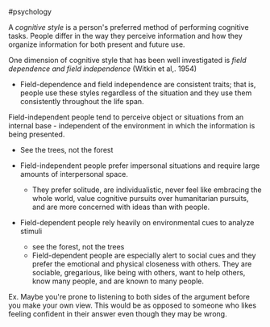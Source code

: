 #psychology 

A *cognitive style* is a person's preferred method of performing cognitive tasks. People differ in the way they perceive information and how they organize information for both present and future use.

One dimension of cognitive style that has been well investigated is *field dependence and field independence* (Witkin et al,. 1954)
- Field-dependence and field independence are consistent traits; that is, people use these styles regardless of the situation and they use them consistently throughout the life span.

Field-independent people tend to perceive object or situations from an internal base - independent of the environment in which the information is being presented.
- See the trees, not the forest

- Field-independent people prefer impersonal situations and require large amounts of interpersonal space.
	-  They prefer solitude, are individualistic, never feel like embracing the whole world, value cognitive pursuits over humanitarian pursuits, and are more concerned with ideas than with people.

- Field-dependent people rely heavily on environmental cues to analyze stimuli
	- see the forest, not the trees
	- Field-dependent people are especially alert to social cues and they prefer the emotional and physical closeness with others. They are sociable, gregarious, like being with others, want to help others, know many people, and are known to many people.


Ex. 
Maybe you're prone to listening to both sides of the argument before you make your own view. This would be as opposed to someone who likes feeling confident in their answer even though they may be wrong.

